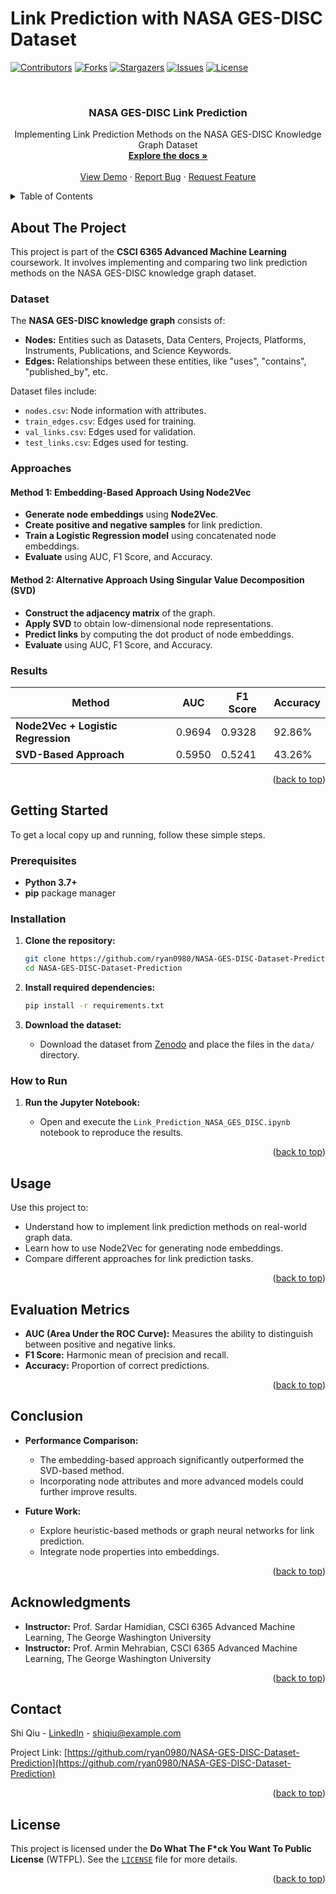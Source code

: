 # Link Prediction with NASA GES-DISC Dataset

[![Contributors][contributors-shield]][contributors-url]
[![Forks][forks-shield]][forks-url]
[![Stargazers][stars-shield]][stars-url]
[![Issues][issues-shield]][issues-url]
[![License][license-shield]][license-url]

<!-- PROJECT LOGO -->
<br />
<div align="center">
  <!-- Removed the logo as per your request -->
  
  <h3 align="center">NASA GES-DISC Link Prediction</h3>

  <p align="center">
    Implementing Link Prediction Methods on the NASA GES-DISC Knowledge Graph Dataset
    <br />
    <a href="https://github.com/ryan0980/NASA-GES-DISC-Dataset-Prediction"><strong>Explore the docs »</strong></a>
    <br />
    <br />
    <a href="https://github.com/ryan0980/NASA-GES-DISC-Dataset-Prediction">View Demo</a>
    ·
    <a href="https://github.com/ryan0980/NASA-GES-DISC-Dataset-Prediction/issues">Report Bug</a>
    ·
    <a href="https://github.com/ryan0980/NASA-GES-DISC-Dataset-Prediction/issues">Request Feature</a>
  </p>
</div>

<!-- TABLE OF CONTENTS -->
<details>
  <summary>Table of Contents</summary>
  <ol>
    <li>
      <a href="#about-the-project">About The Project</a>
      <ul>
        <li><a href="#dataset">Dataset</a></li>
        <li><a href="#approaches">Approaches</a></li>
        <li><a href="#results">Results</a></li>
      </ul>
    </li>
    <li>
      <a href="#getting-started">Getting Started</a>
      <ul>
        <li><a href="#prerequisites">Prerequisites</a></li>
        <li><a href="#installation">Installation</a></li>
        <li><a href="#how-to-run">How to Run</a></li>
      </ul>
    </li>
    <li><a href="#usage">Usage</a></li>
    <li><a href="#evaluation-metrics">Evaluation Metrics</a></li>
    <li><a href="#conclusion">Conclusion</a></li>
    <li><a href="#acknowledgments">Acknowledgments</a></li>
    <li><a href="#contact">Contact</a></li>
    <li><a href="#license">License</a></li>
  </ol>
</details>

## About The Project

<!-- Removed the logo as per your request -->

This project is part of the **CSCI 6365 Advanced Machine Learning** coursework. It involves implementing and comparing two link prediction methods on the NASA GES-DISC knowledge graph dataset.

### Dataset

The **NASA GES-DISC knowledge graph** consists of:

- **Nodes:** Entities such as Datasets, Data Centers, Projects, Platforms, Instruments, Publications, and Science Keywords.
- **Edges:** Relationships between these entities, like "uses", "contains", "published_by", etc.

Dataset files include:

- `nodes.csv`: Node information with attributes.
- `train_edges.csv`: Edges used for training.
- `val_links.csv`: Edges used for validation.
- `test_links.csv`: Edges used for testing.

### Approaches

#### Method 1: Embedding-Based Approach Using Node2Vec

- **Generate node embeddings** using **Node2Vec**.
- **Create positive and negative samples** for link prediction.
- **Train a Logistic Regression model** using concatenated node embeddings.
- **Evaluate** using AUC, F1 Score, and Accuracy.

#### Method 2: Alternative Approach Using Singular Value Decomposition (SVD)

- **Construct the adjacency matrix** of the graph.
- **Apply SVD** to obtain low-dimensional node representations.
- **Predict links** by computing the dot product of node embeddings.
- **Evaluate** using AUC, F1 Score, and Accuracy.

### Results

| **Method**                      | **AUC**  | **F1 Score** | **Accuracy** |
|---------------------------------|----------|--------------|--------------|
| **Node2Vec + Logistic Regression** | 0.9694   | 0.9328       | 92.86%       |
| **SVD-Based Approach**          | 0.5950   | 0.5241       | 43.26%       |

<p align="right">(<a href="#readme-top">back to top</a>)</p>

## Getting Started

To get a local copy up and running, follow these simple steps.

### Prerequisites

- **Python 3.7+**
- **pip** package manager

### Installation

1. **Clone the repository:**

   ```bash
   git clone https://github.com/ryan0980/NASA-GES-DISC-Dataset-Prediction.git
   cd NASA-GES-DISC-Dataset-Prediction
   ```

2. **Install required dependencies:**

   ```bash
   pip install -r requirements.txt
   ```

3. **Download the dataset:**

   - Download the dataset from [Zenodo](https://zenodo.org/record/11492533) and place the files in the `data/` directory.

### How to Run

1. **Run the Jupyter Notebook:**

   - Open and execute the `Link_Prediction_NASA_GES_DISC.ipynb` notebook to reproduce the results.

<p align="right">(<a href="#readme-top">back to top</a>)</p>

## Usage

Use this project to:

- Understand how to implement link prediction methods on real-world graph data.
- Learn how to use Node2Vec for generating node embeddings.
- Compare different approaches for link prediction tasks.

<p align="right">(<a href="#readme-top">back to top</a>)</p>

## Evaluation Metrics

- **AUC (Area Under the ROC Curve):** Measures the ability to distinguish between positive and negative links.
- **F1 Score:** Harmonic mean of precision and recall.
- **Accuracy:** Proportion of correct predictions.

<p align="right">(<a href="#readme-top">back to top</a>)</p>

## Conclusion

- **Performance Comparison:**
  - The embedding-based approach significantly outperformed the SVD-based method.
  - Incorporating node attributes and more advanced models could further improve results.

- **Future Work:**
  - Explore heuristic-based methods or graph neural networks for link prediction.
  - Integrate node properties into embeddings.

<p align="right">(<a href="#readme-top">back to top</a>)</p>

## Acknowledgments

- **Instructor:** Prof. Sardar Hamidian, CSCI 6365 Advanced Machine Learning, The George Washington University
- **Instructor:** Prof. Armin Mehrabian, CSCI 6365 Advanced Machine Learning, The George Washington University

<p align="right">(<a href="#readme-top">back to top</a>)</p>

## Contact

Shi Qiu - [LinkedIn](https://www.linkedin.com/in/shi1qiu) - [shiqiu@example.com](mailto:shiqiu@example.com)

Project Link: [https://github.com/ryan0980/NASA-GES-DISC-Dataset-Prediction](https://github.com/ryan0980/NASA-GES-DISC-Dataset-Prediction)

<p align="right">(<a href="#readme-top">back to top</a>)</p>

## License

This project is licensed under the **Do What The F*ck You Want To Public License** (WTFPL). See the [`LICENSE`](https://github.com/ryan0980/NASA-GES-DISC-Dataset-Prediction/blob/main/LICENSE) file for more details.

<p align="right">(<a href="#readme-top">back to top</a>)</p>

<!-- MARKDOWN LINKS & IMAGES -->
<!-- https://www.markdownguide.org/basic-syntax/#reference-style-links -->
[contributors-shield]: https://img.shields.io/github/contributors/ryan0980/NASA-GES-DISC-Dataset-Prediction.svg?style=for-the-badge
[contributors-url]: https://github.com/ryan0980/NASA-GES-DISC-Dataset-Prediction/graphs/contributors
[forks-shield]: https://img.shields.io/github/forks/ryan0980/NASA-GES-DISC-Dataset-Prediction.svg?style=for-the-badge
[forks-url]: https://github.com/ryan0980/NASA-GES-DISC-Dataset-Prediction/network/members
[stars-shield]: https://img.shields.io/github/stars/ryan0980/NASA-GES-DISC-Dataset-Prediction.svg?style=for-the-badge
[stars-url]: https://github.com/ryan0980/NASA-GES-DISC-Dataset-Prediction/stargazers
[issues-shield]: https://img.shields.io/github/issues/ryan0980/NASA-GES-DISC-Dataset-Prediction.svg?style=for-the-badge
[issues-url]: https://github.com/ryan0980/NASA-GES-DISC-Dataset-Prediction/issues
[license-shield]: https://img.shields.io/badge/License-WTFPL-brightgreen.svg?style=for-the-badge
[license-url]: http://www.wtfpl.net/about/

